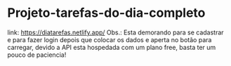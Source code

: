 # Projeto-tarefas-do-dia-completo
link: https://diatarefas.netlify.app/
Obs.: Esta demorando para se cadastrar e para fazer login depois que colocar os dados e aperta no botão para carregar, devido a API esta hospedada com um plano free, basta ter um pouco de paciencia!
